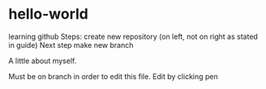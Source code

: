# hello-world
learning github
Steps: create new repository (on left, not on right as stated in guide)
Next step make new branch

A little about myself.

Must be on branch in order to edit this file. Edit by clicking pen

